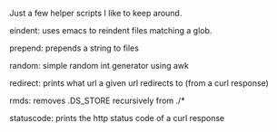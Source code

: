 Just a few helper scripts I like to keep around.

eindent: uses emacs to reindent files matching a glob.

prepend: prepends a string to files

random: simple random int generator using awk

redirect: prints what url a given url redirects to (from a curl response)

rmds: removes .DS_STORE recursively from ./*

statuscode: prints the http status code of a curl response
